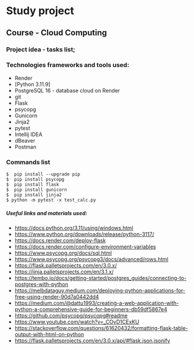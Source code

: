 # Study project

## Course - Cloud Computing

### Project idea - tasks list;

### Technologies frameworks and tools used:

- Render
- [Python 3.11.9]
- PostgreSQL 16 - database cloud on Render
- git
- Flask
- psycopg
- Gunicorn
- Jinja2
- pytest
- Intellij IDEA
- dBeaver
- Postman

### Commands list

  ```
  $  pip install --upgrade pip
  $  pip install psycopg        
  $  pip install flask
  $  pip install gunicorn
  $  pip install jinja2
  $ python -m pytest -x test_calc.py
  
  ```

##### Useful links and materials used:

- https://docs.python.org/3.11/using/windows.html
- https://www.python.org/downloads/release/python-3117/
- https://docs.render.com/deploy-flask
- https://docs.render.com/configure-environment-variables
- https://www.psycopg.org/docs/sql.html
- https://www.psycopg.org/psycopg3/docs/advanced/rows.html
- https://flask.palletsprojects.com/en/3.0.x/
- https://jinja.palletsprojects.com/en/3.1.x/
- https://tembo.io/docs/getting-started/postgres_guides/connecting-to-postgres-with-python
- https://melbdataguy.medium.com/deploying-python-applications-for-free-using-render-90d7a0442dd4
- https://medium.com/@dattu1993/creating-a-web-application-with-python-a-comprehensive-guide-for-beginners-db59df5867e4
- https://github.com/psycopg/psycopg#readme
- https://www.youtube.com/watch?v=_COyD1CExKU
- https://stackoverflow.com/questions/61620432/formatting-flask-table-output-with-html-on-python
- https://flask.palletsprojects.com/en/3.0.x/api/#flask.json.jsonify
